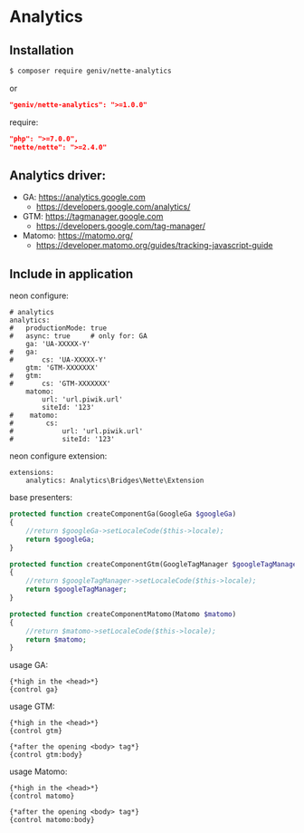Analytics
=========

Installation
------------
```sh
$ composer require geniv/nette-analytics
```
or
```json
"geniv/nette-analytics": ">=1.0.0"
```

require:
```json
"php": ">=7.0.0",
"nette/nette": ">=2.4.0"
```

Analytics driver:
-----------------
- GA: https://analytics.google.com
    - https://developers.google.com/analytics/
- GTM: https://tagmanager.google.com
    - https://developers.google.com/tag-manager/
- Matomo: https://matomo.org/
    - https://developer.matomo.org/guides/tracking-javascript-guide

Include in application
----------------------
neon configure:
```neon
# analytics
analytics:
#   productionMode: true
#   async: true     # only for: GA
    ga: 'UA-XXXXX-Y'
#   ga:
#       cs: 'UA-XXXXX-Y'
    gtm: 'GTM-XXXXXXX'
#   gtm:
#       cs: 'GTM-XXXXXXX'
    matomo:
        url: 'url.piwik.url'
        siteId: '123'
#    matomo:
#        cs:
#            url: 'url.piwik.url'
#            siteId: '123'
```

neon configure extension:
```neon
extensions:
    analytics: Analytics\Bridges\Nette\Extension
```

base presenters:
```php
protected function createComponentGa(GoogleGa $googleGa)
{
    //return $googleGa->setLocaleCode($this->locale);
    return $googleGa;
}

protected function createComponentGtm(GoogleTagManager $googleTagManager)
{
    //return $googleTagManager->setLocaleCode($this->locale);
    return $googleTagManager;
}

protected function createComponentMatomo(Matomo $matomo)
{
    //return $matomo->setLocaleCode($this->locale);
    return $matomo;
}
```

usage GA:
```latte
{*high in the <head>*}
{control ga}
```

usage GTM:
```latte
{*high in the <head>*}
{control gtm}

{*after the opening <body> tag*}
{control gtm:body}
```

usage Matomo:
```latte
{*high in the <head>*}
{control matomo}

{*after the opening <body> tag*}
{control matomo:body}
```
